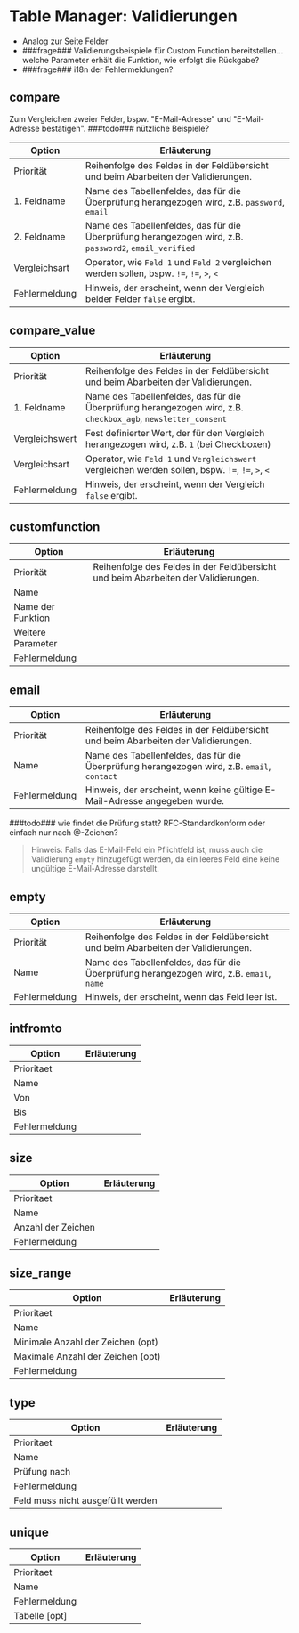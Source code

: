 # Table Manager: Validierungen

* Analog zur Seite Felder
*  ###frage### Validierungsbeispiele für Custom Function bereitstellen... welche Parameter erhält die Funktion, wie erfolgt die Rückgabe?
*  ###frage### i18n der Fehlermeldungen?

<a name="compare"></a>
## compare

Zum Vergleichen zweier Felder, bspw. "E-Mail-Adresse" und "E-Mail-Adresse bestätigen". ###todo### nützliche Beispiele?

Option | Erläuterung
------ | ------
Priorität | Reihenfolge des Feldes in der Feldübersicht und beim Abarbeiten der Validierungen.
1. Feldname | Name des Tabellenfeldes, das für die Überprüfung herangezogen wird, z.B. `password`, `email`
2. Feldname | Name des Tabellenfeldes, das für die Überprüfung herangezogen wird, z.B. `password2`, `email_verified`
Vergleichsart | Operator, wie `Feld 1` und `Feld 2` vergleichen werden sollen, bspw. `!=`, `!=`, `>`, `<` 
Fehlermeldung | Hinweis, der erscheint, wenn der Vergleich beider Felder `false` ergibt.

<a name="compare_value"></a>
## compare_value

Option | Erläuterung
------ | ------
Priorität | Reihenfolge des Feldes in der Feldübersicht und beim Abarbeiten der Validierungen.
1. Feldname | Name des Tabellenfeldes, das für die Überprüfung herangezogen wird, z.B. `checkbox_agb`, `newsletter_consent`
Vergleichswert | Fest definierter Wert, der für den Vergleich herangezogen wird, z.B. `1` (bei Checkboxen) 
Vergleichsart |  Operator, wie `Feld 1` und `Vergleichswert` vergleichen werden sollen, bspw. `!=`, `!=`, `>`, `<` 
Fehlermeldung | Hinweis, der erscheint, wenn der Vergleich `false` ergibt.

<a name="customfunction"></a>
## customfunction

Option | Erläuterung
------ | ------
Priorität | Reihenfolge des Feldes in der Feldübersicht und beim Abarbeiten der Validierungen.
Name | 
Name der Funktion | 
Weitere Parameter | 
Fehlermeldung | 

<a name="email"></a>
## email

Option | Erläuterung
------ | ------
Priorität | Reihenfolge des Feldes in der Feldübersicht und beim Abarbeiten der Validierungen.
Name |  Name des Tabellenfeldes, das für die Überprüfung herangezogen wird, z.B. `email`, `contact`
Fehlermeldung | Hinweis, der erscheint, wenn keine gültige E-Mail-Adresse angegeben wurde.

 ###todo### wie findet die Prüfung statt? RFC-Standardkonform oder einfach nur nach @-Zeichen?

> Hinweis: Falls das E-Mail-Feld ein Pflichtfeld ist, muss auch die Validierung `empty` hinzugefügt werden, da ein leeres Feld eine keine ungültige E-Mail-Adresse darstellt.

<a name="empty"></a>
## empty

Option | Erläuterung
------ | ------
Priorität | Reihenfolge des Feldes in der Feldübersicht und beim Abarbeiten der Validierungen.
Name |  Name des Tabellenfeldes, das für die Überprüfung herangezogen wird, z.B. `email`, `name`
Fehlermeldung | Hinweis, der erscheint, wenn das Feld leer ist.

<a name="intfromto"></a>
## intfromto

Option | Erläuterung
------ | ------
Prioritaet | 
Name | 
Von | 
Bis | 
Fehlermeldung | 

<a name="size"></a>
## size

Option | Erläuterung
------ | ------
Prioritaet | 
Name | 
Anzahl der Zeichen | 
Fehlermeldung | 

<a name="size_range"></a>
## size_range

Option | Erläuterung
------ | ------
Prioritaet | 
Name | 
Minimale Anzahl der Zeichen (opt) | 
Maximale Anzahl der Zeichen (opt) | 
Fehlermeldung | 

<a name="type"></a>
## type

Option | Erläuterung
------ | ------
Prioritaet | 
Name | 
Prüfung nach | 
Fehlermeldung | 
Feld muss nicht ausgefüllt werden | 

<a name="unique"></a>
## unique

Option | Erläuterung
------ | ------
Prioritaet | 
Name | 
Fehlermeldung | 
Tabelle [opt] |  
